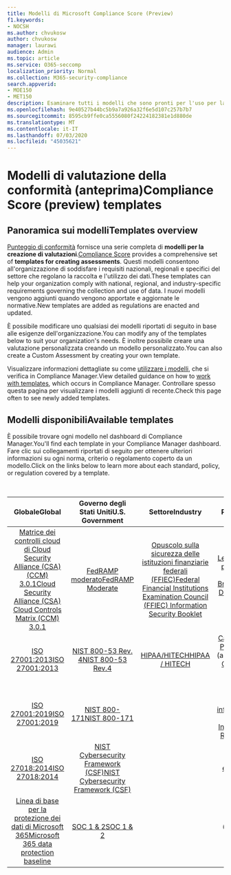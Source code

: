```yaml
---
title: Modelli di Microsoft Compliance Score (Preview)
f1.keywords:
- NOCSH
ms.author: chvukosw
author: chvukosw
manager: laurawi
audience: Admin
ms.topic: article
ms.service: O365-seccomp
localization_priority: Normal
ms.collection: M365-security-compliance
search.appverid:
- MOE150
- MET150
description: Esaminare tutti i modelli che sono pronti per l'uso per la configurazione delle valutazioni in Microsoft Compliance Score (Preview).
ms.openlocfilehash: 9e40527b44bc5b9a7a926a32f6e5d107c257b7b7
ms.sourcegitcommit: 8595cb9ffe0ca5556080f24224182381e1d880de
ms.translationtype: MT
ms.contentlocale: it-IT
ms.lasthandoff: 07/03/2020
ms.locfileid: "45035621"
---
```

# <a name="compliance-score-preview-templates"></a><span data-ttu-id="787d5-103">Modelli di valutazione della conformità (anteprima)</span><span class="sxs-lookup"><span data-stu-id="787d5-103">Compliance Score (preview) templates</span></span>

## <a name="templates-overview"></a><span data-ttu-id="787d5-104">Panoramica sui modelli</span><span class="sxs-lookup"><span data-stu-id="787d5-104">Templates overview</span></span>

<span data-ttu-id="787d5-105">[Punteggio di conformità](compliance-score.md) fornisce una serie completa di **modelli per la creazione di valutazioni**.</span><span class="sxs-lookup"><span data-stu-id="787d5-105">[Compliance Score](compliance-score.md) provides a comprehensive set of **templates for creating assessments**.</span></span> <span data-ttu-id="787d5-106">Questi modelli consentono all'organizzazione di soddisfare i requisiti nazionali, regionali e specifici del settore che regolano la raccolta e l'utilizzo dei dati.</span><span class="sxs-lookup"><span data-stu-id="787d5-106">These templates can help your organization comply with national, regional, and industry-specific requirements governing the collection and use of data.</span></span> <span data-ttu-id="787d5-107">I nuovi modelli vengono aggiunti quando vengono apportate e aggiornate le normative.</span><span class="sxs-lookup"><span data-stu-id="787d5-107">New templates are added as regulations are enacted and updated.</span></span>

<span data-ttu-id="787d5-108">È possibile modificare uno qualsiasi dei modelli riportati di seguito in base alle esigenze dell'organizzazione.</span><span class="sxs-lookup"><span data-stu-id="787d5-108">You can modify any of the templates below to suit your organization's needs.</span></span> <span data-ttu-id="787d5-109">È inoltre possibile creare una valutazione personalizzata creando un modello personalizzato.</span><span class="sxs-lookup"><span data-stu-id="787d5-109">You can also create a Custom Assessment by creating your own template.</span></span> 

<span data-ttu-id="787d5-110">Visualizzare informazioni dettagliate su come [utilizzare i modelli](working-with-compliance-manager.md#templates), che si verifica in Compliance Manager.</span><span class="sxs-lookup"><span data-stu-id="787d5-110">View detailed guidance on how to [work with templates](working-with-compliance-manager.md#templates), which occurs in Compliance Manager.</span></span> <span data-ttu-id="787d5-111">Controllare spesso questa pagina per visualizzare i modelli aggiunti di recente.</span><span class="sxs-lookup"><span data-stu-id="787d5-111">Check this page often to see newly added templates.</span></span>

## <a name="available-templates"></a><span data-ttu-id="787d5-112">Modelli disponibili</span><span class="sxs-lookup"><span data-stu-id="787d5-112">Available templates</span></span>

<span data-ttu-id="787d5-113">È possibile trovare ogni modello nel dashboard di Compliance Manager.</span><span class="sxs-lookup"><span data-stu-id="787d5-113">You'll find each template in your Compliance Manager dashboard.</span></span> <span data-ttu-id="787d5-114">Fare clic sui collegamenti riportati di seguito per ottenere ulteriori informazioni su ogni norma, criterio o regolamento coperto da un modello.</span><span class="sxs-lookup"><span data-stu-id="787d5-114">Click on the links below to learn more about each standard, policy, or regulation covered by a template.</span></span>

<br>

| <span data-ttu-id="787d5-115">Globale</span><span class="sxs-lookup"><span data-stu-id="787d5-115">Global</span></span> |<span data-ttu-id="787d5-116">Governo degli Stati Uniti</span><span class="sxs-lookup"><span data-stu-id="787d5-116">U.S. Government</span></span>| <span data-ttu-id="787d5-117">Settore</span><span class="sxs-lookup"><span data-stu-id="787d5-117">Industry</span></span>|<span data-ttu-id="787d5-118">Regionali</span><span class="sxs-lookup"><span data-stu-id="787d5-118">Regional</span></span>|
| :---: |:---:|:---:|:---:|
|[<span data-ttu-id="787d5-119">Matrice dei controlli cloud di Cloud Security Alliance (CSA) (CCM) 3.0.1</span><span class="sxs-lookup"><span data-stu-id="787d5-119">Cloud Security Alliance (CSA) Cloud Controls Matrix (CCM) 3.0.1</span></span>](offering-csa-star-attestation.md) | [<span data-ttu-id="787d5-120">FedRAMP moderato</span><span class="sxs-lookup"><span data-stu-id="787d5-120">FedRAMP Moderate</span></span>](offering-fedramp.md)| [<span data-ttu-id="787d5-121">Opuscolo sulla sicurezza delle istituzioni finanziarie federali (FFIEC)</span><span class="sxs-lookup"><span data-stu-id="787d5-121">Federal Financial Institutions Examination Council (FFIEC) Information Security Booklet</span></span>](offering-ffiec-us.md) |[<span data-ttu-id="787d5-122">Legge generale sulla protezione dei dati (LGPD) in Brasile</span><span class="sxs-lookup"><span data-stu-id="787d5-122">Brazil General Data Protection Law (LGPD)</span></span>](https://go.microsoft.com/fwlink/?linkid=2115387) |
|[<span data-ttu-id="787d5-123">ISO 27001:2013</span><span class="sxs-lookup"><span data-stu-id="787d5-123">ISO 27001:2013</span></span>](https://go.microsoft.com/fwlink/?linkid=2109073) | [<span data-ttu-id="787d5-124">NIST 800-53 Rev. 4</span><span class="sxs-lookup"><span data-stu-id="787d5-124">NIST 800-53 Rev.4</span></span>](https://go.microsoft.com/fwlink/?linkid=2109075) | [<span data-ttu-id="787d5-125">HIPAA/HITECH</span><span class="sxs-lookup"><span data-stu-id="787d5-125">HIPAA / HITECH</span></span>](offering-hipaa-hitech.md) | <span data-ttu-id="787d5-126">[California Consumer Privacy Act (CCPA)](offering-ccpa.md) (anteprima)</span><span class="sxs-lookup"><span data-stu-id="787d5-126">[California Consumer Privacy Act (CCPA)](offering-ccpa.md) (preview)</span></span>
|[<span data-ttu-id="787d5-127">ISO 27001:2019</span><span class="sxs-lookup"><span data-stu-id="787d5-127">ISO 27001:2019</span></span>](offering-iso-27701.md)  | [<span data-ttu-id="787d5-128">NIST 800-171</span><span class="sxs-lookup"><span data-stu-id="787d5-128">NIST 800-171</span></span>](offering-nist-sp-800-171.md)|  | [<span data-ttu-id="787d5-129">Risoluzione sulla sicurezza delle informazioni di Dubai (DGISR)</span><span class="sxs-lookup"><span data-stu-id="787d5-129">Dubai Information Security Resolution (DGISR)</span></span>](https://go.microsoft.com/fwlink/?linkid=2131193) |
| [<span data-ttu-id="787d5-130">ISO 27018:2014</span><span class="sxs-lookup"><span data-stu-id="787d5-130">ISO 27018:2014</span></span>](offering-iso-27018.md) | [<span data-ttu-id="787d5-131">NIST Cybersecurity Framework (CSF)</span><span class="sxs-lookup"><span data-stu-id="787d5-131">NIST Cybersecurity Framework (CSF)</span></span>](offering-nist-csf.md) |  |[<span data-ttu-id="787d5-132">GDPR Unione europea</span><span class="sxs-lookup"><span data-stu-id="787d5-132">European Union GDPR</span></span>](gdpr.md) |
| [<span data-ttu-id="787d5-133">Linea di base per la protezione dei dati di Microsoft 365</span><span class="sxs-lookup"><span data-stu-id="787d5-133">Microsoft 365 data protection baseline</span></span>](compliance-score-methodology.md#initial-score-based-on-microsoft-365-data-protection-baseline) | [<span data-ttu-id="787d5-134">SOC 1 & 2</span><span class="sxs-lookup"><span data-stu-id="787d5-134">SOC 1 & 2</span></span>](offering-soc.md) |  | <span data-ttu-id="787d5-135">[IRAP/governo australiano ISM](offering-ccsl-irap-australia.md) (anteprima)</span><span class="sxs-lookup"><span data-stu-id="787d5-135">[IRAP / Australian Government ISM](offering-ccsl-irap-australia.md) (preview)</span></span> |